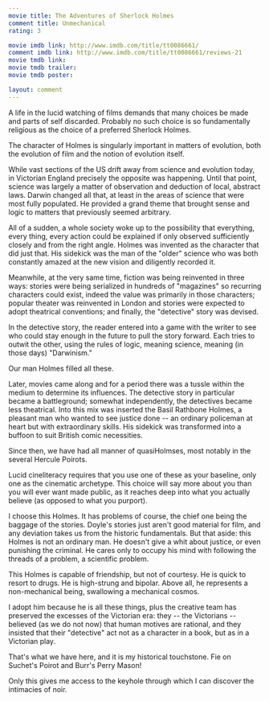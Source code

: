 ```yaml
---
movie title: The Adventures of Sherlock Holmes
comment title: Unmechanical
rating: 3

movie imdb link: http://www.imdb.com/title/tt0086661/
comment imdb link: http://www.imdb.com/title/tt0086661/reviews-21
movie tmdb link: 
movie tmdb trailer: 
movie tmdb poster: 

layout: comment
---
```


A life in the lucid watching of films demands that many choices be made and parts of self discarded. Probably no such choice is so fundamentally religious as the choice of a preferred Sherlock Holmes.

The character of Holmes is singularly important in matters of evolution, both the evolution of film and the notion of evolution itself. 

While vast sections of the US drift away from science and evolution today, in Victorian England precisely the opposite was happening. Until that point, science was largely a matter of observation and deduction of local, abstract laws. Darwin changed all that, at least in the areas of science that were most fully populated. He provided a grand theme that brought sense and logic to matters that previously seemed arbitrary.

All of a sudden, a whole society woke up to the possibility that everything, every thing, every action could be explained if only observed sufficiently closely and from the right angle. Holmes was invented as the character that did just that. His sidekick was the man of the "older" science who was both constantly amazed at the new vision and diligently recorded it.

Meanwhile, at the very same time, fiction was being reinvented in three ways: stories were being serialized in hundreds of "magazines" so recurring characters could exist, indeed the value was primarily in those characters; popular theater was reinvented in London and stories were expected to adopt theatrical conventions; and finally, the "detective" story was devised.

In the detective story, the reader entered into a game with the writer to see who could stay enough in the future to pull the story forward. Each tries to outwit the other, using the rules of logic, meaning science, meaning (in those days) "Darwinism."

Our man Holmes filled all these.

Later, movies came along and for a period there was a tussle within the medium to determine its influences. The detective story in particular became a battleground; somewhat independently, the detectives became less theatrical. Into this mix was inserted the Basil Rathbone Holmes, a pleasant man who wanted to see justice done -- an ordinary policeman at heart but with extraordinary skills. His sidekick was transformed into a buffoon to suit British comic necessities.

Since then, we have had all manner of quasiHolmses, most notably in the several Hercule Poirots. 

Lucid cineliteracy requires that you use one of these as your baseline, only one as the cinematic archetype. This choice will say more about you than you will ever want made public, as it reaches deep into what you actually believe (as opposed to what you purport).

I choose this Holmes. It has problems of course, the chief one being the baggage of the stories. Doyle's stories just aren't good material for film, and any deviation takes us from the historic fundamentals. But that aside: this Holmes is not an ordinary man. He doesn't give a whit about justice, or even punishing the criminal. He cares only to occupy his mind with following the threads of a problem, a scientific problem.

This Holmes is capable of friendship, but not of courtesy. He is quick to resort to drugs. He is high-strung and bipolar. Above all, he represents a non-mechanical being, swallowing a mechanical cosmos. 

I adopt him because he is all these things, plus the creative team has preserved the excesses of the Victorian era: they -- the Victorians -- believed (as we do not now) that human motives are rational, and they insisted that their "detective" act not as a character in a book, but as in a Victorian play.

That's what we have here, and it is my historical touchstone. Fie on Suchet's Poirot and Burr's Perry Mason! 

Only this gives me access to the keyhole through which I can discover the intimacies of noir.
